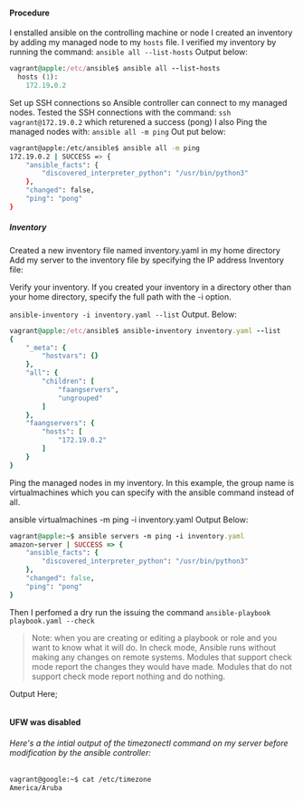 




#### Procedure
I enstalled ansible on the controlling machine or node
I created an inventory by adding my managed node to my `hosts` file.
I verified my inventory by running the command: `ansible all --list-hosts`
Output below:
```ruby
vagrant@apple:/etc/ansible$ ansible all --list-hosts
  hosts (1):
    172.19.0.2
```
Set up SSH connections so Ansible controller can connect to my managed nodes.
Tested the SSH connections with the command: `ssh vagrant@172.19.0.2` which returened a success (pong)
I also Ping the managed nodes with:
`ansible all -m ping`
Out put below:
```bash
vagrant@apple:/etc/ansible$ ansible all -m ping
172.19.0.2 | SUCCESS => {
    "ansible_facts": {
        "discovered_interpreter_python": "/usr/bin/python3"
    },
    "changed": false,
    "ping": "pong"
}
```

##### Inventory
Created a new inventory file named inventory.yaml in my home directory
Add my server to the inventory file by specifying the IP address 
Inventory file:
[]()

Verify your inventory. If you created your inventory in a directory other than your home directory, specify the full path with the -i option.

`ansible-inventory -i inventory.yaml --list`
Output. Below:
```ruby
vagrant@apple:/etc/ansible$ ansible-inventory inventory.yaml --list
{
    "_meta": {
        "hostvars": {}
    },
    "all": {
        "children": [
            "faangservers",
            "ungrouped"
        ]
    },
    "faangservers": {
        "hosts": [
            "172.19.0.2"
        ]
    }
}
```

Ping the managed nodes in my inventory. In this example, the group name is virtualmachines which you can specify with the ansible command instead of all.

ansible virtualmachines -m ping -i inventory.yaml
Output Below:
```ruby
vagrant@apple:~$ ansible servers -m ping -i inventory.yaml
amazon-server | SUCCESS => {
    "ansible_facts": {
        "discovered_interpreter_python": "/usr/bin/python3"
    },
    "changed": false,
    "ping": "pong"
}
```

Then I perfomed a dry run the issuing the command `ansible-playbook playbook.yaml --check`

> Note:  when you are creating or editing a playbook or role and you want to know what it will do. In check mode, Ansible runs without making any changes on remote systems. Modules that support check mode report the changes they would have made. Modules that do not support check mode report nothing and do nothing.

Output Here;

```python

```

#### UFW was disabled

###### Here's a the intial output of the timezonectl command on my server before modification by the ansible controller:
```bash
vagrant@google:~$ cat /etc/timezone
America/Aruba
```

